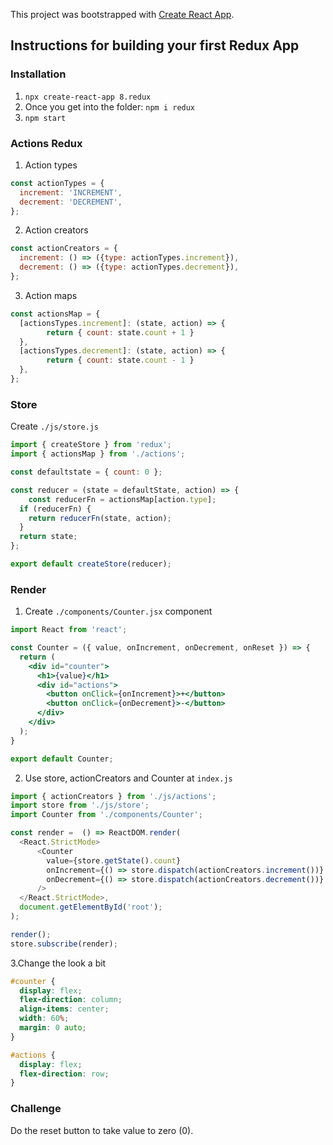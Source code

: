 This project was bootstrapped with [Create React App](https://github.com/facebook/create-react-app).

## Instructions for building your first Redux App

### Installation
1. `npx create-react-app 8.redux`
2. Once you get into the folder: `npm i redux`
3. `npm start`

### Actions Redux
1. Action types
```js
const actionTypes = {
  increment: 'INCREMENT',
  decrement: 'DECREMENT',
};
```
2. Action creators
```js
const actionCreators = {
  increment: () => ({type: actionTypes.increment}),
  decrement: () => ({type: actionTypes.decrement}),
};
```
3. Action maps
```js
const actionsMap = {
  [actionsTypes.increment]: (state, action) => {
		return { count: state.count + 1 }
  },
  [actionsTypes.decrement]: (state, action) => {
		return { count: state.count - 1 }
  },
};
```

### Store
Create `./js/store.js`
```js
import { createStore } from 'redux';
import { actionsMap } from './actions';

const defaultstate = { count: 0 };

const reducer = (state = defaultState, action) => {
	const reducerFn = actionsMap[action.type];
  if (reducerFn) {
    return reducerFn(state, action);
  }
  return state;
};

export default createStore(reducer);
```

### Render
1. Create `./components/Counter.jsx` component
```jsx
import React from 'react';

const Counter = ({ value, onIncrement, onDecrement, onReset }) => {
  return (
    <div id="counter">
      <h1>{value}</h1>
      <div id="actions">
        <button onClick={onIncrement}>+</button>
        <button onClick={onDecrement}>-</button>
      </div>
    </div>
  );
}

export default Counter;
```
2. Use store, actionCreators and Counter at `index.js`
```js
import { actionCreators } from './js/actions';
import store from './js/store';
import Counter from './components/Counter';

const render =  () => ReactDOM.render(
  <React.StrictMode>
      <Counter
        value={store.getState().count}
        onIncrement={() => store.dispatch(actionCreators.increment())}
        onDecrement={() => store.dispatch(actionCreators.decrement())}
      />
  </React.StrictMode>,
  document.getElementById('root');
);

render();
store.subscribe(render);
```
3.Change the look a bit
```css
#counter {
  display: flex;
  flex-direction: column;
  align-items: center;
  width: 60%;
  margin: 0 auto;
}

#actions {
  display: flex;
  flex-direction: row;
}
```

### Challenge
Do the reset button to take value to zero (0).
